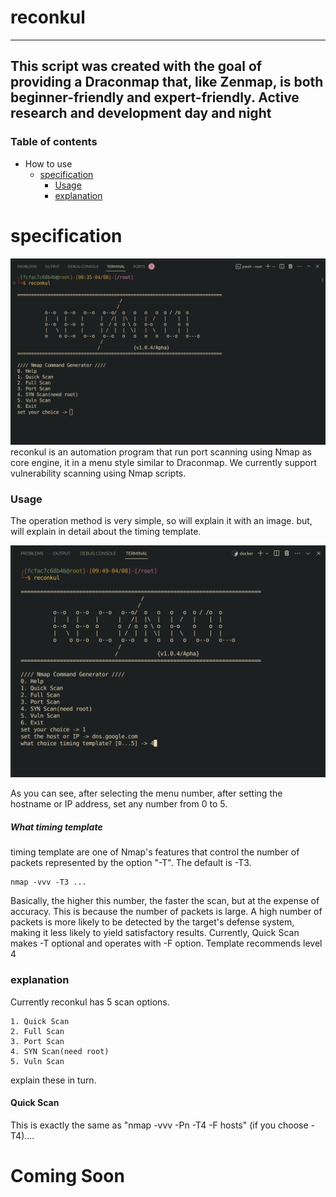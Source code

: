 # reconkul
---
This script was created with the goal of providing a Draconmap that, like Zenmap, is both beginner-friendly and expert-friendly. Active research and development day and night
---
### Table of contents
- How to use
    - [specification](#specification)
        - [Usage](#Usage)
        - [explanation](#explanation)

# specification
![](https://raw.githubusercontent.com/SakuraSystemz/reconkul/master/IMG/reconkul-img1.png)
reconkul is an automation program that run port scanning using Nmap as core engine, it in a menu style similar to Draconmap. We currently support vulnerability scanning using Nmap scripts.

### Usage
The operation method is very simple, so will explain it with an image. but, will explain in detail about the timing template.

![](https://raw.githubusercontent.com/SakuraSystemz/reconkul/master/IMG/reconkul-img2.png)

As you can see, after selecting the menu number, after setting the hostname or IP address, set any number from 0 to 5.

##### What timing template
timing template are one of Nmap's features that control the number of packets represented by the option "-T". The default is -T3.

```
nmap -vvv -T3 ...
```
Basically, the higher this number, the faster the scan, but at the expense of accuracy. This is because the number of packets is large. A high number of packets is more likely to be detected by the target's defense system, making it less likely to yield satisfactory results. Currently, Quick Scan makes -T optional and operates with -F option. Template recommends level 4


### explanation
Currently reconkul has 5 scan options.
```
1. Quick Scan
2. Full Scan
3. Port Scan
4. SYN Scan(need root)
5. Vuln Scan
```
explain these in turn.

#### Quick Scan
This is exactly the same as "nmap -vvv -Pn -T4 -F hosts" (if you choose -T4)....

# Coming Soon
